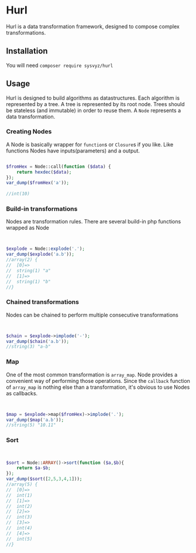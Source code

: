 # Hurl

Hurl is a data transformation framework, designed to compose complex transformations.

## Installation

You will need ``composer require sysvyz/hurl``


## Usage

Hurl is designed to build algorithms as datastructures. Each algorithm is represented by a tree. A tree is represented by its root node. Trees should be stateless (and immutable) in order to reuse them.
A `Node` represents a data transformation.

### Creating Nodes
A Node is basically wrapper for ``function``s or  ``Closure``s if you like.
Like functions Nodes have inputs(parameters) and a output.

```php

$fromHex = Node::call(function ($data) {
    return hexdec($data);
});
var_dump($fromHex('a'));
        
//int(10)

```

### Build-in transformations
Nodes are transformation rules. There are several build-in php functions wrapped as Node
```php


$explode = Node::explode('.');
var_dump($explode('a.b'));
//array(2) {
//  [0]=>
//  string(1) "a"
//  [1]=>
//  string(1) "b"
//}


```


### Chained transformations
Nodes can be chained to perform multiple consecutive transformations

```php


$chain = $explode->implode('-');
var_dump($chain('a.b'));
//string(3) "a-b"

```



### Map
One of the most common transformation is ``array_map``. Node provides a convenient way of performing those operations.
Since the ``callback`` function of ``array_map`` is nothing else than a transformation, it's obvious to use Nodes as callbacks.


```php


$map = $explode->map($fromHex)->implode('.');
var_dump($map('a.b'));
//string(5) "10.11"

```



### Sort

```php


$sort = Node::ARRAY()->sort(function ($a,$b){
    return $a-$b;
});
var_dump($sort([2,5,3,4,1]));
//array(5) {
//  [0]=>
//  int(1)
//  [1]=>
//  int(2)
//  [2]=>
//  int(3)
//  [3]=>
//  int(4)
//  [4]=>
//  int(5)
//}

```